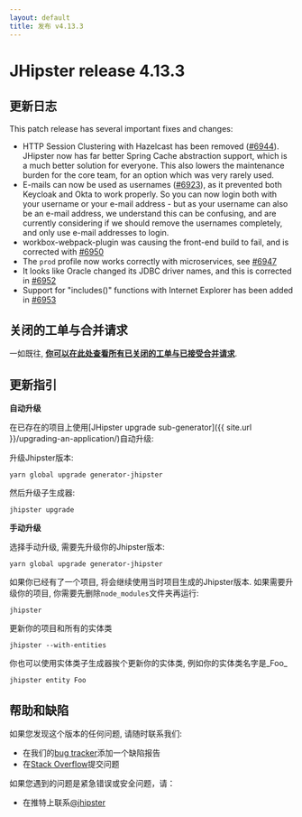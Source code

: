 ```yaml
---
layout: default
title: 发布 v4.13.3
---
```


JHipster release 4.13.3
==================

更新日志
----------

This patch release has several important fixes and changes:

- HTTP Session Clustering with Hazelcast has been removed ([#6944](https://github.com/jhipster/generator-jhipster/pull/6944)). JHipster now has far better Spring Cache abstraction support, which is a much better solution for everyone. This also lowers the maintenance burden for the core team, for an option which was very rarely used.
- E-mails can now be used as usernames ([#6923](https://github.com/jhipster/generator-jhipster/issues/6923)), as it prevented both Keycloak and Okta to work properly. So you can now login both with your username or your e-mail address - but as your username can also be an e-mail address, we understand this can be confusing, and are currently considering if we should remove the usernames completely, and only use e-mail addresses to login.
- workbox-webpack-plugin was causing the front-end build to fail, and is corrected with [#6950](https://github.com/jhipster/generator-jhipster/pull/6950)
- The `prod` profile now works correctly with microservices, see [#6947](https://github.com/jhipster/generator-jhipster/issues/6947)
- It looks like Oracle changed its JDBC driver names, and this is corrected in [#6952](https://github.com/jhipster/generator-jhipster/issues/6952)
- Support for "includes()" functions with Internet Explorer has been added in [#6953](https://github.com/jhipster/generator-jhipster/issues/6953)

关闭的工单与合并请求
------------
一如既往, __[你可以在此处查看所有已关闭的工单与已接受合并请求](https://github.com/jhipster/generator-jhipster/issues?q=milestone%3A4.13.3+is%3Aclosed)__.

更新指引
------------

**自动升级**

在已存在的项目上使用[JHipster upgrade sub-generator]({{ site.url }}/upgrading-an-application/)自动升级:

升级Jhipster版本:

```
yarn global upgrade generator-jhipster
```

然后升级子生成器:

```
jhipster upgrade
```

**手动升级**

选择手动升级, 需要先升级你的Jhipster版本:

```
yarn global upgrade generator-jhipster
```

如果你已经有了一个项目, 将会继续使用当时项目生成的Jhipster版本.
如果需要升级你的项目, 你需要先删除`node_modules`文件夹再运行:

```
jhipster
```

更新你的项目和所有的实体类

```
jhipster --with-entities
```

你也可以使用实体类子生成器挨个更新你的实体类, 例如你的实体类名字是_Foo_

```
jhipster entity Foo
```

帮助和缺陷
--------------

如果您发现这个版本的任何问题, 请随时联系我们:

- 在我们的[bug tracker](https://github.com/jhipster/generator-jhipster/issues?state=open)添加一个缺陷报告
- 在[Stack Overflow](http://stackoverflow.com/tags/jhipster/info)提交问题

如果您遇到的问题是紧急错误或安全问题，请：

- 在推特上联系[@jhipster](https://twitter.com/jhipster)
